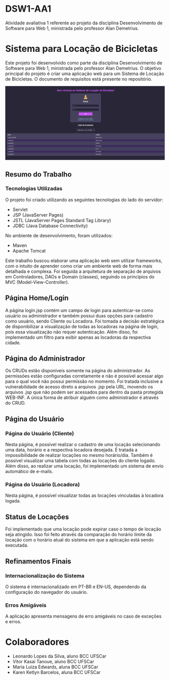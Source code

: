 # DSW1-AA1
Atividade avaliativa 1 referente ao projeto da disciplina Desenvolvimento de Software para Web 1, ministrada pelo professor Alan Demetrius.

# Sistema para Locação de Bicicletas

Este projeto foi desenvolvido como parte da disciplina Desenvolvimento de Software para Web 1, ministrada pelo professor Alan Demetrius. O objetivo principal do projeto é criar uma aplicação web para um Sistema de Locação de Bicicletas. O documento de requisitos está presente no repositório.

![Tela de login](imagens/tela.png)

## Resumo do Trabalho

### Tecnologias Utilizadas
O projeto foi criado utilizando as seguintes tecnologias do lado do servidor:
- Servlet
- JSP (JavaServer Pages)
- JSTL (JavaServer Pages Standard Tag Library)
- JDBC (Java Database Connectivity)

No ambiente de desenvolvimento, foram utilizados:
- Maven
- Apache Tomcat

Este trabalho buscou elaborar uma aplicação web sem utilizar frameworks, com o intuito de aprender como criar um ambiente web de forma mais detalhada e complexa. Foi seguida a arquitetura de separação de arquivos em Controladores, DAOs e Domain (classes), seguindo os princípios do MVC (Model-View-Controller).

## Página Home/Login

A página login.jsp contém um campo de login para autenticar-se como usuário ou administrador e também possui duas opções para cadastro como usuário, sendo Cliente ou Locadora. Foi tomada a decisão estratégica de disponibilizar a visualização de todas as locadoras na página de login, pois essa visualização não requer autenticação. Além disso, foi implementado um filtro para exibir apenas as locadoras da respectiva cidade.

## Página do Administrador

Os CRUDs estão disponíveis somente na página do administrador. As permissões estão configuradas corretamente e não é possível acessar algo para o qual você não possui permissão no momento. Foi tratada inclusive a vulnerabilidade de acesso direto a arquivos .jsp pela URL, movendo os arquivos .jsp que não podem ser acessados para dentro da pasta protegida WEB-INF. A única forma de atribuir alguém como administrador é através do CRUD.

## Página do Usuário

### Página do Usuário (Cliente)
Nesta página, é possível realizar o cadastro de uma locação selecionando uma data, horário e a respectiva locadora desejada. É tratada a impossibilidade de realizar locações no mesmo horário/dia. Também é possível visualizar uma tabela com todas as locações do cliente logado. Além disso, ao realizar uma locação, foi implementado um sistema de envio automático de e-mails.

### Página do Usuário (Locadora)
Nesta página, é possível visualizar todas as locações vinculadas à locadora logada.

## Status de Locações

Foi implementado que uma locação pode expirar caso o tempo de locação seja atingido. Isso foi feito através da comparação do horário limite da locação com o horário atual do sistema em que a aplicação está sendo executada.

## Refinamentos Finais

### Internacionalização do Sistema
O sistema é internacionalizado em PT-BR e EN-US, dependendo da configuração do navegador do usuário.

### Erros Amigáveis
A aplicação apresenta mensagens de erro amigáveis no caso de exceções e erros.

# Colaboradores

- Leonardo Lopes da Silva, aluno BCC UFSCar
- Vitor Kasai Tanoue, aluno BCC UFSCar
- Maria Luiza Edwards, aluna BCC UFSCar
- Karen Ketlyn Barcelos, aluna BCC UFSCar
